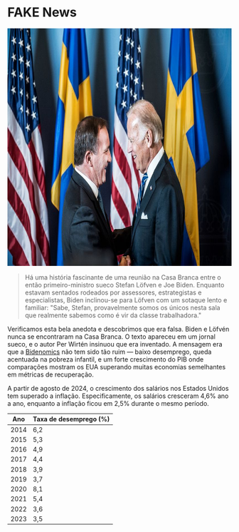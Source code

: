 [description]: # "Tudo sobre notícias falsas. Samizdat é uma plataforma de gerenciamento de conteúdo com a capacidade de manter conteúdo em um pen drive"
[keywords]: # "censura,CMS,notícias falsas,samizdat,publicação,inteligência artificial,código aberto"

# FAKE News

<img src="bidenlofven.jpg" id="selectedimage" class="img-fluid mb-2 d-block" width="800" height="533" alt="Joe Biden se encontrando com o primeiro-ministro sueco Stefan Löfvén" />

<blockquote>
Há uma história fascinante de uma reunião na Casa Branca entre o então primeiro-ministro sueco Stefan Löfven e Joe Biden. Enquanto estavam sentados rodeados por assessores, estrategistas e especialistas, Biden inclinou-se para Löfven com um sotaque lento e familiar: "Sabe, Stefan, provavelmente somos os únicos nesta sala que realmente sabemos como é vir da classe trabalhadora."
</blockquote>

Verificamos esta bela anedota e descobrimos que era falsa. Biden e Löfvén nunca se encontraram na Casa Branca.
O texto apareceu em um jornal sueco, e o autor Per Wirtén insinuou que era inventado. A mensagem era
que a [Bidenomics](https://en.wikipedia.org/wiki/Economic_policy_of_the_Joe_Biden_administration) não tem sido 
tão ruim &mdash; baixo desemprego, queda acentuada na pobreza infantil,
e um forte crescimento do PIB onde comparações mostram os EUA superando muitas economias semelhantes em métricas de recuperação.

A partir de agosto de 2024, o crescimento dos salários nos Estados Unidos tem superado a inflação. Especificamente,
os salários cresceram 4,6% ano a ano, enquanto a inflação ficou em 2,5% durante o mesmo período.

<div class="table-responsive">
  <table class="table table-bordered">
    <thead>
      <tr>
        <th>Ano</th>
        <th>Taxa de desemprego (%)</th>
      </tr>
    </thead>
    <tbody>
      <tr><td>2014</td><td>6,2</td></tr>
      <tr><td>2015</td><td>5,3</td></tr>
      <tr><td>2016</td><td>4,9</td></tr>
      <tr><td>2017</td><td>4,4</td></tr>
      <tr><td>2018</td><td>3,9</td></tr>
      <tr><td>2019</td><td>3,7</td></tr>
      <tr><td>2020</td><td>8,1</td></tr>
      <tr><td>2021</td><td>5,4</td></tr>
      <tr><td>2022</td><td>3,6</td></tr>
      <tr><td>2023</td><td>3,5</td></tr>
    </tbody>
  </table>
</div>